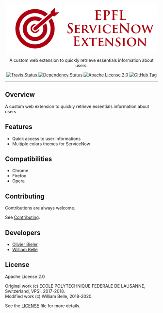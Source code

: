 <p align="center">
  <img alt="EPFL ServiceNow Extension" src="https://raw.githubusercontent.com/innovativeinnovation/epfl-servicenow-extension/master/docs/readme/readme-logo.png">
</p>

<p align="center">
  A custom web extension to quickly retrieve essentials information about users.
</p>

<p align="center">
  <a href="https://travis-ci.com/innovativeinnovation/epfl-servicenow-extension">
    <img alt="Travis Status" src="https://travis-ci.com/innovativeinnovation/epfl-servicenow-extension.svg?branch=master">
  </a>
  <a href="https://david-dm.org/innovativeinnovation/epfl-servicenow-extension">
    <img alt="Dependency Status" src="https://david-dm.org/innovativeinnovation/epfl-servicenow-extension/status.svg"/>
  </a>
  <a href="https://raw.githubusercontent.com/innovativeinnovation/epfl-servicenow-extension/master/LICENSE">
    <img alt="Apache License 2.0" src="https://img.shields.io/badge/license-Apache%202.0-blue.svg">
  </a>
  <a href='https://github.com/innovativeinnovation/epfl-servicenow-extension/tags'>
    <img alt="GitHub Tag" src="https://img.shields.io/github/tag/innovativeinnovation/epfl-servicenow-extension.svg" />
  </a>
</p>

---

Overview
--------

A custom web extension to quickly retrieve essentials information about users.

Features
--------

  * Quick access to user informations
  * Multiple colors themes for ServiceNow

Compatibilities
---------------

  * Chrome
  * Firefox
  * Opera

Contributing
------------

Contributions are always welcome.

See [Contributing](CONTRIBUTING.md).

Developers
----------

  * [Olivier Bieler](https://github.com/obieler)
  * [William Belle](https://github.com/williambelle)

License
-------

Apache License 2.0

Original work (c) ECOLE POLYTECHNIQUE FEDERALE DE LAUSANNE, Switzerland, VPSI, 2017-2018.  
Modified work (c) William Belle, 2018-2020.

See the [LICENSE](LICENSE) file for more details.
